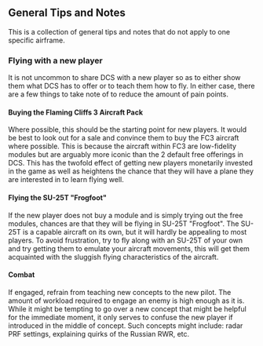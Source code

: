 ## General Tips and Notes

This is a collection of general tips and notes that do not apply to one specific airframe.

### Flying with a new player

It is not uncommon to share DCS with a new player so as to either show them what DCS has to offer or to teach them how to fly. In either case, there are a few things to take note of to reduce the amount of pain points.

#### Buying the Flaming Cliffs 3 Aircraft Pack

Where possible, this should be the starting point for new players. It would be best to look out for a sale and convince them to buy the FC3 aircraft where possible. This is because the aircraft within FC3 are low-fidelity modules but are arguably more iconic than the 2 default free offerings in DCS. This has the twofold effect of getting new players monetarily invested in the game as well as heightens the chance that they will have a plane they are interested in to learn flying well.

#### Flying the SU-25T "Frogfoot"

If the new player does not buy a module and is simply trying out the free modules, chances are that they will be flying in SU-25T "Frogfoot". The SU-25T is a capable aircraft on its own, but it will hardly be appealing to most players. To avoid frustration, try to fly along with an SU-25T of your own and try getting them to emulate your aircraft movements, this will get them acquainted with the sluggish flying characteristics of the aircraft. 

#### Combat

If engaged, refrain from teaching new concepts to the new pilot. The amount of workload required to engage an enemy is high enough as it is. While it might be tempting to go over a new concept that might be helpful for the immediate moment, it only serves to confuse the new player if introduced in the middle of concept. Such concepts might include: radar PRF settings, explaining quirks of the Russian RWR, etc.

